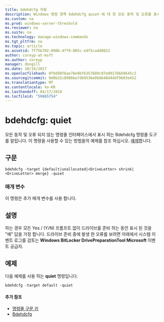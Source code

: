 ```yaml
---
title: bdehdcfg 자동
description: Windows 명령 항목 bdehdcfg quiet-에 대 한 모든 동작 및 오류를 표시 하지 않으려면 bdehdcfg을 지시 합니다.
ms.custom: na
ms.prod: windows-server-threshold
ms.reviewer: na
ms.suite: na
ms.technology: manage-windows-commands
ms.tgt_pltfrm: na
ms.topic: article
ms.assetid: 7f75b702-890b-4ff9-805c-edf5cadd8822
author: coreyp-at-msft
ms.author: coreyp
manager: dongill
ms.date: 10/16/2017
ms.openlocfilehash: 0f0d98f6ae76e9bf6357689c97e091766b9645c2
ms.sourcegitcommit: 0d0b32c8986ba7db9536e0b8648d4ddf9b03e452
ms.translationtype: MT
ms.contentlocale: ko-KR
ms.lasthandoff: 04/17/2019
ms.locfileid: "59865754"
---
```

# <a name="bdehdcfg-quiet"></a>bdehdcfg: quiet



모든 동작 및 오류 되지 않는 명령줄 인터페이스에서 표시 하는 Bdehdcfg 명령줄 도구를 알립니다. 이 명령을 사용할 수 있는 방법을의 예제를 참조 하십시오. [예제](#BKMK_Examples)합니다.

## <a name="syntax"></a>구문

```
bdehdcfg -target {default|unallocated|<DriveLetter> shrink|<DriveLetter> merge} -quiet
```

### <a name="parameters"></a>매개 변수

이 명령은 추가 매개 변수를 사용 합니다.

## <a name="remarks"></a>설명

하는 경우 모든 Yes / (Y/N) 프롬프트 없이 드라이브를 준비 하는 동안 표시 된 것을 "예" 답을 가정 합니다. 드라이브 준비 중에 발생 한 오류를 보려면 아래에서 시스템 이벤트 로그를 검토는 **Windows BitLocker DrivePreparationTool Microsoft** 이벤트 공급자.

## <a name="BKMK_Examples"></a>예제

다음 예제를 사용 하는 **quiet** 명령입니다.
```
bdehdcfg -target default -quiet
```

#### <a name="additional-references"></a>추가 참조

-   [명령줄 구문 키](command-line-syntax-key.md)
-   [Bdehdcfg](bdehdcfg.md)